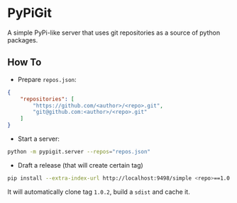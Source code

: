 PyPiGit
=======

A simple PyPi-like server that uses git repositories as a source of python packages.

How To
------

* Prepare `repos.json`:
```json
{
    "repositories": [
        "https://github.com/<author>/<repo>.git",
        "git@github.com:<author>/<repo>.git"
    ]
}
```

* Start a server:
```bash
python -m pypigit.server --repos="repos.json"
```

* Draft a release (that will create certain tag)
```bash
pip install --extra-index-url http://localhost:9498/simple <repo>==1.0.2
```

It will automatically clone tag `1.0.2`, build a `sdist` and cache it.